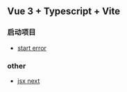 ## Vue 3 + Typescript + Vite

### 启动项目

* [start error](https://github.com/evanw/esbuild/issues/462#issuecomment-771328459)

### other

* [jsx next](https://github.com/vuejs/jsx-next)